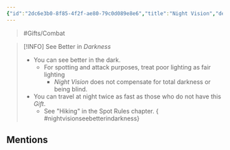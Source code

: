```yaml
---
{"id":"2dc6e3b0-8f85-4f2f-ae80-79c0d089e8e6","title":"Night Vision","description":"See better in darkness.","publish":true,"date_created":"Sunday, March 31st 2024, 5:13:18 pm","date_modified":"Saturday, April 13th 2024, 11:44:56 pm","cssclasses":["mado-heading"],"path":"Tabletop/Campaigns/And A Thousand Years More/Inventory/Gifts/Night Vision.md","permalink":"/tabletop/campaigns/and-a-thousand-years-more/inventory/gifts/night-vision/","PassFrontmatter":true}
---
```



> #Gifts/Combat

> [!INFO] See Better in *Darkness*
> - You can see better in the dark.
> 	- For spotting and attack purposes, treat poor lighting as fair lighting
> 		- *Night Vision* does not compensate for total darkness or being blind.
> - You can travel at night twice as fast as those who do not have this *Gift*.
> 	- See "Hiking" in the Spot Rules chapter.
{ #nightvisionseebetterindarkness}


## Mentions


